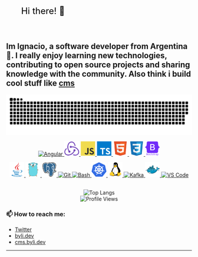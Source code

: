 <svg width="200" height="100" xmlns="http://www.w3.org/2000/svg">
  <rect width="100%" height="100%" fill="transparent"/>
  <text x="50%" y="50%" font-size="24" text-anchor="middle" dominant-baseline="middle" fill="black">
    Hi there! 👋
  </text>
</svg>



Im Ignacio, a software developer from Argentina🧉.
I really enjoy learning new technologies, contributing to open source projects and sharing knowledge with the community. Also think i build cool stuff like [cms](https://cms.byli.dev)
---
<div align="center">
  <img src="./assets/github-contribution-grid-snake.svg">
</div>

<p align="center">
  <!-- Front-end Technologies -->
  <a href="https://angular.io" target="_blank">
    <img src="https://angular.io/assets/images/logos/angular/angular.svg" alt="Angular" width="40" height="40" />
  </a>
  <a href="https://redux.js.org" target="_blank">
    <img src="https://raw.githubusercontent.com/devicons/devicon/master/icons/redux/redux-original.svg" alt="Redux" width="40" height="40" />
  </a>
  <a href="https://developer.mozilla.org/en-US/docs/Web/JavaScript" target="_blank">
    <img src="https://raw.githubusercontent.com/devicons/devicon/master/icons/javascript/javascript-original.svg" alt="JavaScript" width="40" height="40" />
  </a>
  <a href="https://www.typescriptlang.org" target="_blank">
    <img src="https://raw.githubusercontent.com/devicons/devicon/master/icons/typescript/typescript-original.svg" alt="TypeScript" width="40" height="40" />
  </a>
  <a href="https://developer.mozilla.org/en-US/docs/Web/HTML" target="_blank">
    <img src="https://raw.githubusercontent.com/devicons/devicon/master/icons/html5/html5-original.svg" alt="HTML5" width="40" height="40" />
  </a>
  <a href="https://developer.mozilla.org/en-US/docs/Web/CSS" target="_blank">
    <img src="https://raw.githubusercontent.com/devicons/devicon/master/icons/css3/css3-original.svg" alt="CSS3" width="40" height="40" />
  </a>
  <a href="https://getbootstrap.com" target="_blank">
    <img src="https://raw.githubusercontent.com/devicons/devicon/master/icons/bootstrap/bootstrap-plain-wordmark.svg" alt="Bootstrap" width="40" height="40" />
  </a>
</p>

<p align="center">
  <!-- Back-end and Other Technologies -->
  <a href="https://www.java.com" target="_blank">
    <img src="https://raw.githubusercontent.com/devicons/devicon/master/icons/java/java-original.svg" alt="Java" width="40" height="40" />
  </a>
  <a href="https://golang.org" target="_blank">
    <img src="https://raw.githubusercontent.com/devicons/devicon/master/icons/go/go-original.svg" alt="Golang" width="40" height="40" />
  </a>
  <a href="https://www.postgresql.org" target="_blank">
    <img src="https://raw.githubusercontent.com/devicons/devicon/master/icons/postgresql/postgresql-original.svg" alt="PostgreSQL" width="40" height="40" />
  </a>
  <a href="https://git-scm.com/" target="_blank">
    <img src="https://www.vectorlogo.zone/logos/git-scm/git-scm-icon.svg" alt="Git" width="40" height="40" />
  </a>
  <a href="https://www.gnu.org/software/bash/" target="_blank">
    <img src="https://www.vectorlogo.zone/logos/gnu_bash/gnu_bash-icon.svg" alt="Bash" width="40" height="40" />
  </a>
  <a href="https://kubernetes.io" target="_blank">
    <img src="https://raw.githubusercontent.com/devicons/devicon/master/icons/kubernetes/kubernetes-plain.svg" alt="Kubernetes" width="40" height="40" />
  </a>
  <a href="https://www.linux.org" target="_blank">
    <img src="https://raw.githubusercontent.com/devicons/devicon/master/icons/linux/linux-original.svg" alt="Linux" width="40" height="40" />
  </a>
  <a href="https://kafka.apache.org" target="_blank">
    <img src="https://www.vectorlogo.zone/logos/apache_kafka/apache_kafka-icon.svg" alt="Kafka" width="40" height="40" />
  </a>
  <a href="https://www.docker.com" target="_blank">
    <img src="https://raw.githubusercontent.com/devicons/devicon/master/icons/docker/docker-original.svg" alt="Docker" width="40" height="40" />
  </a>
  <a href="https://code.visualstudio.com" target="_blank">
    <img src="https://www.svgrepo.com/show/342347/visual-studio-code.svg" alt="VS Code" width="40" height="40" />
  </a>
</p>

<div align="center">
  <br>
  <img src="https://github-readme-stats.vercel.app/api/top-langs/?username=bylidev&layout=compact&theme=radical" alt="Top Langs" />
  <br>
  <img src="https://komarev.com/ghpvc/?username=bylidev" alt="Profile Views" />
  <br>
</div>



### 📫 How to reach me:
- [Twitter](https://twitter.com/DonDinoKing)
- [byli.dev](https://byli.dev)
- [cms.byli.dev](https://cms.byli.dev)

---

